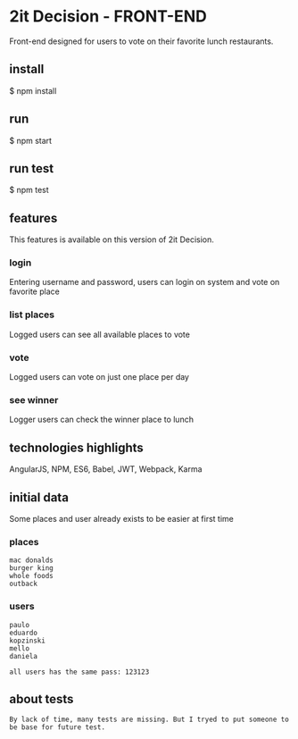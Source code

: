 # 2it Decision - FRONT-END

Front-end designed for users to vote on their favorite lunch restaurants.

## install

$ npm install

## run

$ npm start

## run test

$ npm test

## features

This features is available on this version of 2it Decision.

### login

Entering username and password, users can login on system and vote on favorite place

### list places

Logged users can see all available places to vote

### vote

Logged users can vote on just one place per day

### see winner

Logger users can check the winner place to lunch

## technologies highlights
AngularJS, NPM, ES6, Babel, JWT, Webpack, Karma

## initial data

Some places and user already exists to be easier at first time

### places
    mac donalds
    burger king
    whole foods
    outback

### users
    paulo
    eduardo
    kopzinski
    mello
    daniela

    all users has the same pass: 123123

## about tests
    By lack of time, many tests are missing. But I tryed to put someone to be base for future test.


